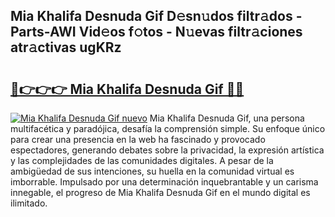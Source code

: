 ## Mia Khalifa Desnuda Gif D𝚎sn𝚞dos filtr𝚊dos - Parts-AWI Vid𝚎os f𝚘tos - N𝚞evas filtr𝚊ciones atr𝚊ctivas ugKRz

# <h2><a href="http://mb53yp.tromn.icu/?c=Mia+Khalifa+Desnuda+Gif">🔗👉👉👉 Mia Khalifa Desnuda Gif 🔗🔗</a></h2>

[![Mia Khalifa Desnuda Gif nuevo](https://i.imgur.com/pEAQMta.gif)](http://mb53yp.tromn.icu/?c=Mia+Khalifa+Desnuda+Gif)
Mia Khalifa Desnuda Gif, una persona multifacética y paradójica, desafía la comprensión simple. Su enfoque único para crear una presencia en la web ha fascinado y provocado espectadores, generando debates sobre la privacidad, la expresión artística y las complejidades de las comunidades digitales. A pesar de la ambigüedad de sus intenciones, su huella en la comunidad virtual es imborrable. Impulsado por una determinación inquebrantable y un carisma innegable, el progreso de Mia Khalifa Desnuda Gif en el mundo digital es ilimitado.
